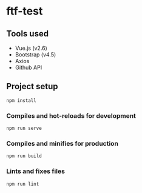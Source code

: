 # ftf-test

## Tools used

- Vue.js (v2.6)
- Bootstrap (v4.5)
- Axios
- Github API

## Project setup

```
npm install
```

### Compiles and hot-reloads for development

```
npm run serve
```

### Compiles and minifies for production

```
npm run build
```

### Lints and fixes files

```
npm run lint
```
